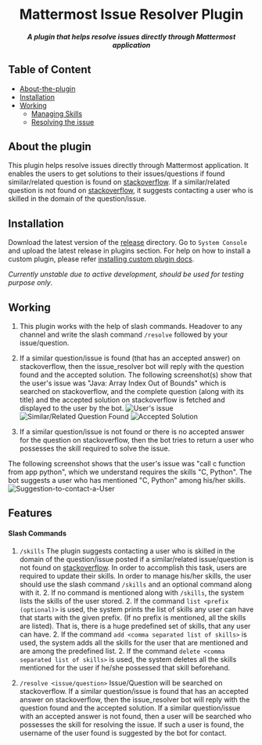 <p align="center">
	<h1 align="center">Mattermost Issue Resolver Plugin</h1>
	<h5 align="center">A plugin that helps resolve issues directly through Mattermost application</h5>
</p>


## Table of Content
- [About-the-plugin](#about-the-plugin)
- [Installation](#installation)
- [Working](#working)
	* [Managing Skills](#managing-skills)
	* [Resolving the issue](#resolving-the-issue)
## About the plugin
This plugin helps resolve issues directly through Mattermost application. It enables the users to get solutions to their issues/questions if found similar/related question is found on [stackoverflow](https://www.stackoverflow.com). If a similar/related question is not found on [stackoverflow](https://www.stackoverflow.com), it suggests contacting a user who is skilled in the domain of the question/issue.
## Installation
Download the latest version of the [release](https://github.com/abdulsmapara/mattermost-plugin-issue-resolver/releases) directory. Go to `System Console` and upload the latest release in plugins section. For help on how to install a custom plugin, please refer [installing custom plugin docs](https://docs.mattermost.com/administration/plugins.html#custom-plugins).

*Currently unstable due to active development, should be used for testing purpose only*. 


## Working
1. This plugin works with the help of slash commands. Headover to any channel and write the slash command ```/resolve``` followed by your issue/question.
1. If a similar question/issue is found (that has an accepted answer) on stackoverflow, then the issue_resolver bot will reply with the question found and the accepted solution.
The following screenshot(s) show that the user's issue was "Java: Array Index Out of Bounds" which is searched on stackoverflow, and the complete question (along with its title) and the accepted solution on stackoverflow is fetched and displayed to the user by the bot. 
![User's issue](https://drive.google.com/open?id=1cjntMynrKxl-RP5U3sHL1d4HvrwZqO0I)
![Similar/Related Question Found](https://drive.google.com/open?id=1sM0QVFEN87oV5rek5sNozSrgybuurjDq)
![Accepted Solution](https://drive.google.com/open?id=1Fh4Yali4fe49dzvu5iZWK9qZFXSRQtyP)

1. If a similar question/issue is not found or there is no accepted answer for the question on stackoverflow, then the bot tries to return a user who possesses the skill required to solve the issue.

The following screenshot shows that the user's issue was "call c function from app python", which we understand requires the skills "C, Python". The bot suggests a user who has mentioned "C, Python" among his/her skills.
![Suggestion-to-contact-a-User](https://drive.google.com/open?id=1vZJFZpR3SA6C2pznnfq73-WCdCYh8K5Z)

## Features
#### Slash Commands
1. ```/skills```
The plugin suggests contacting a user who is skilled in the domain of the question/issue posted if a similar/related issue/question is not found on [stackoverflow](https://www.stackoverflow.com). In order to accomplish this task, users are required to update their skills.
In order to manage his/her skills, the user should use the slash command ```/skills``` and an optional command along with it. 
	2. If no command is mentioned along with ```/skills```, the system lists the skills of the user stored.
	2. If the command ```list <prefix (optional)>``` is used, the system prints the list of skills any user can have that starts with the given prefix. (If no prefix is mentioned, all the skills are listed). That is, there is a huge predefined set of skills, that any user can have. 
	2. If the command ```add <comma separated list of skills>``` is used, the system adds all the skills for the user that are mentioned and are among the predefined list.
	2. If the command ```delete <comma separated list of skills>``` is used, the system deletes all the skills mentioned for the user if he/she possessed that skill beforehand.

1. ```/resolve <issue/question>```
Issue/Question will be searched on stackoverflow. If a similar question/issue is found that has an accepted answer on stackoverflow, then the issue_resolver bot will reply with the question found and the accepted solution.
If a similar question/issue with an accepted answer is not found, then a user will be searched who possesses the skill for resolving the issue. If such a user is found, the username of the user found is suggested by the bot for contact. 
